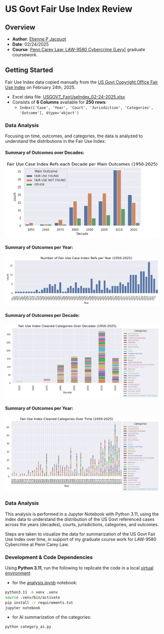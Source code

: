 # US Govt Fair Use Index Review

## Overview

- **Author**: [Etienne P Jacquot](mailto:etiennej@upenn.edu)
- **Date**: 02/24/2025
- **Course**: [Penn Carey Law: LAW-9580 Cybercrime (Levy)](https://goat.law.upenn.edu/cf/coursefinder/course-details/?course=cybercrime&sec=LAW%20958001&term=2025A&page=1) graduate coursework.

## Getting Started

Fair Use Index data copied manually from the [US Govt Copyright Office Fair Use Index](https://www.copyright.gov/fair-use/fair-index.html) on February 24th, 2025.
- Excel data file: [USGOVT_FairUseIndex_02-24-2025.xlsx](USGOVT_FairUseIndex_02-24-2025.xlsx)
- Consists of **6 Columns** available for **250 rows**: 
    - `Index(['Case', 'Year', 'Court', 'Jurisdiction', 'Categories', 'Outcome'], dtype='object')`


### Data Analysis

Focusing on time, outcomes, and categories, the data is analyzed to understand the distributions in the Fair Use Index:

#### **Summary of Outcomes over Decades**:

![](static/images/fui_decade_outcomes_summary.png)

#### **Summary of Outcomes per Year**:

![](static/images/fui_year_counts_summary.png)

#### **Summary of Outcomes per Decade**:

![](static/images/fui_categories_decades_summary.png)


#### **Summary of Outcomes per Year**:

![](static/images/fui_categories_summary.png)


### Data Analysis

This analysis is performed in a Jupyter Notebook with Python 3.11, using the index data to understand the distribution of the US Govt referenced cases across the years (decades), courts, jurisdictions, categories, and outcomes. 

Steps are taken to visualize the data for summarization of the US Govt Fair Use Index over time, in support of my graduate course work for LAW-9580 Cybercrime at Penn Carey Law.


### Development & Code Dependencies

Using **Python 3.11**, run the following to replicate the code in a local [virtual environment](https://docs.python.org/3/library/venv.html) 

- for the [analysis.ipynb](analysis.ipynb) notebook:

```bash
python3.11 -m venv .venv
source .venv/bin/activate
pip install -r requirements.txt
jupyter notebook
```

- for AI summarization of the categories:

```bash
python category_ai.py
```